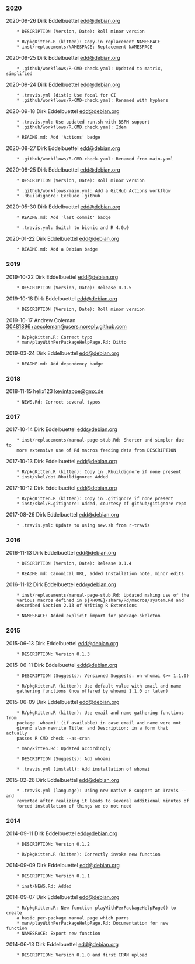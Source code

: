 ###  2020 

2020-09-26  Dirk Eddelbuettel  <edd@debian.org> 
 
        * DESCRIPTION (Version, Date): Roll minor version 
 
        * R/pkgKitten.R (kitten): Copy-in replacement NAMESPACE 
        * inst/replacements/NAMESPACE: Replacement NAMESPACE 
 
2020-09-25  Dirk Eddelbuettel  <edd@debian.org> 
 
        * .github/workflows/R-CMD-check.yaml: Updated to matrix, simplified 
 
2020-09-24  Dirk Eddelbuettel  <edd@debian.org> 
 
        * .travis.yml (dist): Use focal for CI 
        * .github/workflows/R-CMD-check.yaml: Renamed with hyphens 
 
2020-09-18  Dirk Eddelbuettel  <edd@debian.org> 
 
        * .travis.yml: Use updated run.sh with BSPM support 
        * .github/workflows/R.CMD.check.yaml: Idem 
 
        * README.md: Add 'Actions' badge 
 
2020-08-27  Dirk Eddelbuettel  <edd@debian.org> 
 
        * .github/workflows/R.CMD.check.yaml: Renamed from main.yaml 
 
2020-08-25  Dirk Eddelbuettel  <edd@debian.org> 
 
        * DESCRIPTION (Version, Date): Roll minor version 
 
        * .github/workflows/main.yml: Add a GitHub Actions workflow 
        * .Rbuildignore: Exclude .github 
 
2020-05-30  Dirk Eddelbuettel  <edd@debian.org> 
 
        * README.md: Add 'last commit' badge 
 
        * .travis.yml: Switch to bionic and R 4.0.0 
 
2020-01-22  Dirk Eddelbuettel  <edd@debian.org> 
 
        * README.md: Add a Debian badge 
 
###  2019 

2019-10-22  Dirk Eddelbuettel  <edd@debian.org> 
 
        * DESCRIPTION (Version, Date): Release 0.1.5 
 
2019-10-18  Dirk Eddelbuettel  <edd@debian.org> 
 
        * DESCRIPTION (Version, Date): Roll minor version 
 
2019-10-17  Andrew Coleman  <30481896+aecoleman@users.noreply.github.com> 
 
        * R/pkgKitten.R: Correct typo 
        * man/playWithPerPackageHelpPage.Rd: Ditto 
 
2019-03-24  Dirk Eddelbuettel  <edd@debian.org> 
 
        * README.md: Add dependency badge 
 
###  2018 

2018-11-15  helix123  <kevintappe@gmx.de> 
 
        * NEWS.Rd: Correct several typos 
 
###  2017 

2017-10-14  Dirk Eddelbuettel  <edd@debian.org> 
 
        * inst/replacements/manual-page-stub.Rd: Shorter and simpler due to 
        more extensive use of Rd macros feeding data from DESCRIPTION 
 
2017-10-13  Dirk Eddelbuettel  <edd@debian.org> 
 
        * R/pkgKitten.R (kitten): Copy in .Rbuildignore if none present 
        * inst/skel/dot.Rbuildignore: Added 
 
2017-10-12  Dirk Eddelbuettel  <edd@debian.org> 
 
        * R/pkgKitten.R (kitten): Copy in .gitignore if none present 
        * inst/skel/R.gitignore: Added, courtesy of github/gitignore repo 
 
2017-08-26  Dirk Eddelbuettel  <edd@debian.org> 
 
        * .travis.yml: Update to using new.sh from r-travis 
 
###  2016 

2016-11-13  Dirk Eddelbuettel  <edd@debian.org> 
 
        * DESCRIPTION (Version, Date): Release 0.1.4 
 
        * README.md: Canonical URL, added Installation note, minor edits 
 
2016-11-12  Dirk Eddelbuettel  <edd@debian.org> 
 
        * inst/replacements/manual-page-stub.Rd: Updated making use of the 
        various macros defined in ${RHOME}/share/Rd/macros/system.Rd and 
        described Section 2.13 of Writing R Extensions 
 
        * NAMESPACE: Added explicit import for package.skeleton 
 
###  2015 

2015-06-13  Dirk Eddelbuettel  <edd@debian.org> 
 
        * DESCRIPTION: Version 0.1.3 
 
2015-06-11  Dirk Eddelbuettel  <edd@debian.org> 
 
        * DESCRIPTION (Suggests): Versioned Suggests: on whomai (>= 1.1.0) 
 
        * R/pkgKitten.R (kitten): Use default value with email and name 
        gathering functions (now offered by whoami 1.1.0 or later) 
 
2015-06-09  Dirk Eddelbuettel  <edd@debian.org> 
 
        * R/pkgKitten.R (kitten): Use email and name gathering functions from 
        package 'whoami' (if available) in case email and name were not 
        given; also rewrite Title: and Description: in a form that actually 
        passes R CMD check --as-cran 
 
        * man/kitten.Rd: Updated accordingly 
 
        * DESCRIPTION (Suggests): Add whoami 
 
        * .travis.yml (install): Add installation of whomai 
 
2015-02-26  Dirk Eddelbuettel  <edd@debian.org> 
 
        * .travis.yml (language): Using new native R support at Travis -- and 
        reverted after realizing it leads to several additional minutes of 
        forced installation of things we do not need 
 
###  2014 

2014-09-11  Dirk Eddelbuettel  <edd@debian.org> 
 
        * DESCRIPTION: Version 0.1.2 
 
        * R/pkgKitten.R (kitten): Correctly invoke new function 
 
2014-09-09  Dirk Eddelbuettel  <edd@debian.org> 
 
        * DESCRIPTION: Version 0.1.1 
 
        * inst/NEWS.Rd: Added 
 
2014-09-07  Dirk Eddelbuettel  <edd@debian.org> 
 
        * R/pkgKitten.R: New function playWithPerPackageHelpPage() to create 
        a basic per-package manual page which purrs 
        * man/playWithPerPackageHelpPage.Rd: Documentation for new function 
        * NAMESPACE: Export new function 
 
2014-06-13  Dirk Eddelbuettel  <edd@debian.org> 
 
        * DESCRIPTION: Version 0.1.0 and first CRAN upload 
 
